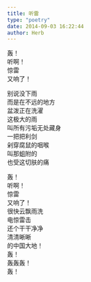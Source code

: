 ```yaml
---  
title: 听雷  
type: "poetry"  
date: 2014-09-03 16:22:44  
author: Herb  
---  
```

轰！  
听啊！  
惊雷  
又响了！  

别说没下雨  
而是在不远的地方  
盆泼正在洗濯  
这极大的雨  
叫所有污垢无处藏身  
一把把利剑  
剁穿腐鼠的咽喉  
叫那蛆附的  
也受这切肤的痛  

轰！  
听啊！  
惊雷  
又响了！  
很快云飘雨洗  
电惊雷击  
还个干干净净  
清清晰晰  
的中国大地！  
轰！  
轰轰轰！  
轰！